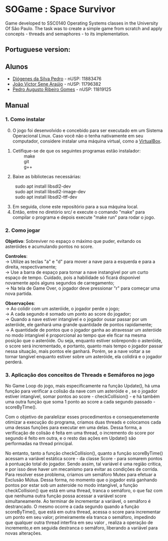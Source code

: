 # SOGame : Space Survivor

Game developed to SSC0140 Operating Systems classes in the University Of São Paulo. The task was to create a simple game from scratch and apply concepts - threads 
and semaphores - to its implementation.

## Portuguese version:

## Alunos 
 * [Diógenes da Silva Pedro](https://github.com/DioPedro) - nUSP: 11883476
 * [João Victor Sene Araújo](https://github.com/JoaoVSene) - nUSP: 11796382
 * [Pedro Augusto Ribeiro Gomes](https://github.com/pedroaurgomes) - nUSP: 11819125

## Manual

### 1. Como instalar

0. O jogo foi desenvolvido e concebido para ser executado em um Sistema Operacional Linux. Caso você não o tenha nativamente em seu computador, considere instalar uma máquina virtual, como a [VirtualBox](https://www.virtualbox.org/).

1. Cetifique-se de que os seguintes programas estão instalador: <br>
 &nbsp;&nbsp;&nbsp;&nbsp;&nbsp;&nbsp;&nbsp;&nbsp; make <br>
 &nbsp;&nbsp;&nbsp;&nbsp;&nbsp;&nbsp;&nbsp;&nbsp; git <br>
 &nbsp;&nbsp;&nbsp;&nbsp;&nbsp;&nbsp;&nbsp;&nbsp; g++<br>

2. Baixe as bibliotecas necessárias:<br>

  &nbsp;&nbsp;&nbsp;&nbsp;&nbsp;&nbsp;&nbsp;&nbsp;sudo apt install libsdl2-dev <br>
  &nbsp;&nbsp;&nbsp;&nbsp;&nbsp;&nbsp;&nbsp;&nbsp;sudo apt install libsdl2-image-dev<br>
  &nbsp;&nbsp;&nbsp;&nbsp;&nbsp;&nbsp;&nbsp;&nbsp;sudo apt install libsdl2-ttf-dev<br>
  
3. Em seguida, clone este repositório para a sua máquina local.<br>
4. Então, entre no diretório src/ e execute o comando "make" para compilar o programa e depois execute "make run" para rodar o jogo.<br>

### 2. Como jogar

**Objetivo**: Sobreviver no espaço o máximo que puder, evitando os asteróides e acumulando pontos no score.

**Controles**: <br>
  &rarr; Utilize as teclas "a" e "d" para mover a nave para a esquerda e para a direita, respectivamente;<br>
  &rarr; Use a barra de espaço para tornar a nave instangível por um curto espaço de tempo. Cuidado, pois a habilidade só ficará disponível novamente após alguns segundos de carregamento;<br>
  &rarr; Na tela de Game Over, o jogador deve pressionar "r" para começar uma nova partida.<br>

**Observações**:<br>
  &rarr; Ao colidir com um asteróide, o jogador perde o jogo;<br>
  &rarr; A cada segundo é somado um ponto ao score do jogador;<br>
  &rarr; Quando a nave estiver intangível e o jogador ousar passar por um asteróide, ele ganhará uma grande quantidade de pontos rapidamente;<br>
  &rarr; A quantidade de pontos que o jogador ganha ao atravessar um asteróide no modo intangível é proporcional ao tempo que ele ficar na mesma posição que o asteróide. Ou seja, enquanto estiver sobrepondo o asteróide, o score será incrementado, e portanto, quanto mais tempo o jogador passar nessa situação, mais pontos ele ganhará. Porém, se a nave voltar a se tornar tangível enquanto estiver sobre um asteróide, ela colidirá e o jogador perderá.<br>
 

### 3. Aplicação dos conceitos de Threads e Semáforos no jogo
<p>No Game Loop do jogo, mais especificamente na função Update(), há uma função para verificar a colisão da nave com um asteróide e , se o jogador estiver intangível, somar pontos ao score - checkCollision() - e há também uma outra função que soma 1 ponto ao score a cada segundo passado - scoreByTime().</p>
  
<p>Com o objetivo de paralelizar esses procedimentos e consequenetemente otimizar a execução do programa, criamos duas threads e colocamos cada uma dessas funções para executar em uma delas. Dessa forma, a verificação de colisão é feita em uma thread, o incremento do score por segundo é feito em outra, e o resto das ações em Update() são performadas na thread principal.</p>
  
<p>No entanto, tanto a função checkCollision(), quanto a função scoreByTime() acessam a variável estática score - da classe Score - para somarem pontos à pontuação total do jogador. Sendo assim, tal variável é uma região crítica, e por isso deve haver um mecanismo para evitar as condições de corrida. Para resolver esse problema, criamos um semáforo Mutex para efetuar a Exclusão Mútua. Dessa forma, no momento que o jogador está ganhando pontos por estar sob um asteroide no modo intangível, a função checkCollision() que está em uma thread, tranca o semáforo, o que faz com que nenhuma outra função possa acessar a variável score simultaneamente. Ao terminar de incrementar a variável, o semáforo é destrancado. O mesmo ocorre a cada segundo quando a função scoreByTime(), que está em outra thread, acessa o score para incrementar um ponto em seu valor; primeiramente ela tranca o semáforo, impedindo que qualquer outra thread interfira em seu valor , realiza a operação de incremento,e em seguida destranca o semáforo, liberando a variável para novas alterações.</p>

